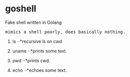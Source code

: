 # goshell
Fake shell written in Golang
<pre>
mimics a shell poorly, does basically nothing.</pre>
1. ls 
⋅⋅*recursive ls on cwd


2. uname
⋅⋅*prints some text.


3. pwd 
⋅⋅*prints cwd.


3. echo 
⋅⋅*echoes some text.



